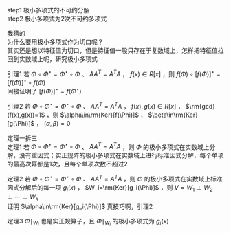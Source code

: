 step1 极小多项式的不可约分解  
step2 极小多项式为2次不可约多项式  
  
我猜的  
为什么要用极小多项式作为切口呢？  
其实还是想以特征值为切口，但是特征值一般只存在于复数域上，怎样把特征值拉回到实数域上呢，研究极小多项式  
  
引理1 若 $\Phi\circ\Phi^\star=\Phi^\star\circ\Phi$ 、 $AA^T=A^TA$ ， $f(x)\in R[x]$ ，则 $f(\Phi)\circ [f(\Phi)]^\star=[f(\Phi)]^\star\circ f(\Phi)$   
间接证明了 $[f(\Phi)]^\star=f(\Phi^\star)$   
  
引理2 若 $\Phi\circ\Phi^\star=\Phi^\star\circ\Phi$ 、 $AA^T=A^TA$ ， $f(x),g(x)\in R[x]$ ， $\rm{gcd}(f(x),g(x))=1$ ，则 $\alpha\in\rm{Ker}[f(\Phi)]$ ， $\beta\in\rm{Ker}[g(\Phi)]$ ， $(\alpha,\beta)=0$   
  
定理一拆三  
定理1 若 $\Phi\circ\Phi^\star=\Phi^\star\circ\Phi$ 、 $AA^T=A^TA$ ，则 $\Phi$ 的极小多项式在实数域上分解，没有重因式；实正规阵的极小多项式在实数域上进行标准因式分解，每个单项的最高次幂都是1次，且每个单项次数不超过2  
  
定理2 若 $\Phi\circ\Phi^\star=\Phi^\star\circ\Phi$ 、 $AA^T=A^TA$ ，则 $\Phi$ 的极小多项式在实数域上标准因式分解后的每一项 $g_i(x)$ ， $W_i=\rm{Ker}[g_i(\Phi)]$ ，则 $V=W_1\perp W_2\perp\cdots\perp W_k$   
证明 $\alpha\in\rm{Ker}[g_i(\Phi)]$ 真技巧啊，引理2  
  
定理3  $\Phi\mid_{W_i}$ 也是实正规算子，且 $\Phi\mid_{W_i}$ 的极小多项式为 $g_i(x)$   
